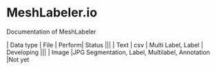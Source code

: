 # MeshLabeler.io
Documentation of MeshLabeler

| Data type | File | Perform| Status
|||
| Text | csv | Multi Label, Label | Developing
|||
| Image |JPG Segmentation, Label, Multilabel, Annotation |Not yet

